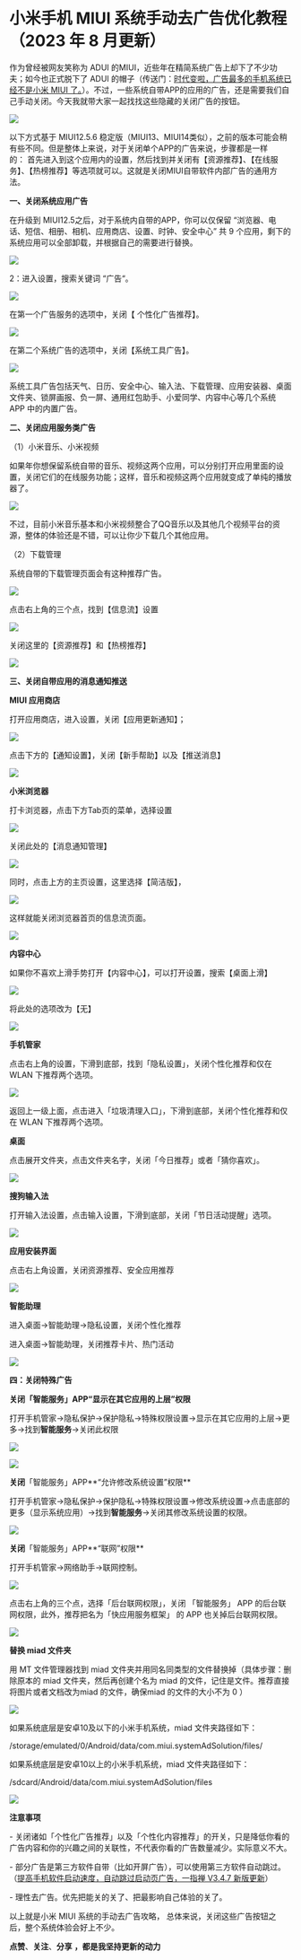 # 小米手机 MIUI 系统手动去广告优化教程（2023 年 8 月更新）
作为曾经被网友笑称为 ADUI 的MIUI，近些年在精简系统广告上却下了不少功夫；如今也正式脱下了 ADUI 的帽子（传送门：[时代变啦，广告最多的手机系统已经不是小米 MIUI 了。](http://mp.weixin.qq.com/s?__biz=MzU4NzQ3Njk0Mw==&mid=2247578107&idx=2&sn=8a951de3ec7c7835f0c1d0f979c2e676&chksm=fde88b5bca9f024dc62c37cc142aa0735c7da6b8a6af70e8490d7120f7675f96c6c0975e4c83&scene=21#wechat_redirect)）。不过，一些系统自带APP的应用的广告，还是需要我们自己手动关闭。今天我就带大家一起找找这些隐藏的关闭广告的按钮。  

![](https://mmbiz.qpic.cn/mmbiz_jpg/P55wB21JibE46RD3pO5V6ZiarZUjd5jGX2mPdHJria0vYpWlEpgNPBKfR5fsBt1MlHJzFrNDXVvLfTbFj4PZS6F9w/640?wx_fmt=jpeg&wxfrom=5&wx_lazy=1&wx_co=1)
  

以下方式基于 MIUI12.5.6 稳定版（MIUI13、MIUI14类似），之前的版本可能会稍有些不同。但是整体上来说，对于关闭单个APP的广告来说，步骤都是一样的： 首先进入到这个应用内的设置，然后找到并关闭有【资源推荐】、【在线服务】、【热榜推荐】等选项就可以。这就是关闭MIUI自带软件内部广告的通用方法。

**一、关闭系统应用广告**

在升级到 MIUI12.5之后，对于系统内自带的APP，你可以仅保留 “浏览器、电话、短信、相册、相机、应用商店、设置、时钟、安全中心” 共 9 个应用，剩下的系统应用可以全部卸载，并根据自己的需要进行替换。  

![](https://mmbiz.qpic.cn/mmbiz_png/P55wB21JibE4Ln7orjicTTBjtEqiclbmvCDvIDsGnmhqj2VUiclD50Voyde2yqPdAzPpX1wcHoK8fGVf22ZjrYVt1g/640?wx_fmt=png)

2：进入设置，搜索关键词 “广告“。

![](https://mmbiz.qpic.cn/mmbiz_png/P55wB21JibE4Ln7orjicTTBjtEqiclbmvCDxhOfKs4jJUKvKSG5UHSN8aXS1iaaEzoAibcicuAnyD1UH3m4G61arYoqg/640?wx_fmt=png)

在第一个广告服务的选项中，关闭【 个性化广告推荐】。

![](https://mmbiz.qpic.cn/mmbiz_png/P55wB21JibE4Ln7orjicTTBjtEqiclbmvCDEgucZNh130lr81ekNibxuHkyW8vhfBzBpMYLkX08g7GqDZ82k6zXSFQ/640?wx_fmt=png)

在第二个系统广告的选项中，关闭【系统工具广告】。

![](https://mmbiz.qpic.cn/mmbiz_png/P55wB21JibE4Ln7orjicTTBjtEqiclbmvCDicXLnWmUzI1MENIEjxLt9ywd1JohURm4dFU10jFNibicR6aQfQ82Eiajeg/640?wx_fmt=png)

系统工具广告包括天气、日历、安全中心、输入法、下载管理、应用安装器、桌面文件夹、锁屏画报、负一屏、通用红包助手、小爱同学、内容中心等几个系统 APP 中的内置广告。

**二、关闭应用服务类广告**

（1）小米音乐、小米视频

如果年你想保留系统自带的音乐、视频这两个应用，可以分别打开应用里面的设置，关闭它们的在线服务功能；这样，音乐和视频这两个应用就变成了单纯的播放器了。  

![](https://mmbiz.qpic.cn/mmbiz_png/P55wB21JibE4sy9QcJIE8aoUqTT00JgH0najMAaMt205EvRKFVZxR1y0Ix6n7Z7sdlAXYsCicQicoJwWkjgbczOMw/640?wx_fmt=png)

不过，目前小米音乐基本和小米视频整合了QQ音乐以及其他几个视频平台的资源，整体的体验还是不错，可以让你少下载几个其他应用。  

（2）下载管理

系统自带的下载管理页面会有这种推荐广告。  

![](https://mmbiz.qpic.cn/mmbiz_png/P55wB21JibE4sy9QcJIE8aoUqTT00JgH0SqBNFEjicZb81mq6Y4tpxg3EoWAxsZsjsF1WpbonIMUTxcFgvkPPP1w/640?wx_fmt=png)

点击右上角的三个点，找到【信息流】设置  

![](https://mmbiz.qpic.cn/mmbiz_png/P55wB21JibE4sy9QcJIE8aoUqTT00JgH0HThib4dZI4ADmwpWuk467c9ofUAk8vn66ZJpicWiaQEHh3m3y5tyQ05pw/640?wx_fmt=png)

关闭这里的【资源推荐】和【热榜推荐】

![](https://mmbiz.qpic.cn/mmbiz_png/P55wB21JibE4sy9QcJIE8aoUqTT00JgH0lkciaiaOyTxAehwn3fklulCfES1pLYtJPc3Nas8yfb8iaOZ2ZIQwOMlVA/640?wx_fmt=png)

**三、关闭自带应用的消息通知推送**

**MIUI 应用商店**

打开应用商店，进入设置，关闭【应用更新通知】；

![](https://mmbiz.qpic.cn/mmbiz_png/P55wB21JibE4Ln7orjicTTBjtEqiclbmvCDUGibia2Nlsz6LBIDxEvfY0RoQID1bzFkpKDwGOakPzv5Szx5SOibdx9LA/640?wx_fmt=png)

点击下方的【通知设置】，关闭【新手帮助】以及【推送消息】  

![](https://mmbiz.qpic.cn/mmbiz_png/P55wB21JibE4Ln7orjicTTBjtEqiclbmvCDdHQicJPhBnZ08530RYolFPL3nyeJ3FjicfATkicm63ZnVzxoCloVLAoEA/640?wx_fmt=png)

**小米浏览器**  

打卡浏览器，点击下方Tab页的菜单，选择设置  

![](https://mmbiz.qpic.cn/mmbiz_png/P55wB21JibE4Ln7orjicTTBjtEqiclbmvCDDMLyteAq2SyouZjmxRFUKF4xxYE481mHia0FgIHmOu7de3o9ASslumg/640?wx_fmt=png)

关闭此处的【消息通知管理】  

![](https://mmbiz.qpic.cn/mmbiz_png/P55wB21JibE4Ln7orjicTTBjtEqiclbmvCDibHCI9m8NBTibdQQgAEctDiaf7JtYQr9JSY0YKeyXgx9icccJQUr6gN6Kg/640?wx_fmt=png)

同时，点击上方的主页设置，这里选择【简洁版】，

![](https://mmbiz.qpic.cn/mmbiz_png/P55wB21JibE4Ln7orjicTTBjtEqiclbmvCDSEqVNCCy0X0vqykPS7nqZzTLXWKH9NW1x8nygen9UesMhHvDnSFHag/640?wx_fmt=png)

这样就能关闭浏览器首页的信息流页面。

![](https://mmbiz.qpic.cn/mmbiz_png/P55wB21JibE4Ln7orjicTTBjtEqiclbmvCDLzu5MeIJ1LHOsEibjjYMJZGrqH4gH0rZJccwaXFD0YWGp3DKaBg966w/640?wx_fmt=png)

**内容中心**  

如果你不喜欢上滑手势打开【内容中心】，可以打开设置，搜索【桌面上滑】  

![](https://mmbiz.qpic.cn/mmbiz_png/P55wB21JibE4Ln7orjicTTBjtEqiclbmvCDBWvqP3WCrZGT9bOxp82MI13BHbHUmtvlQibK0pX9aMUgad7ltVs6Edg/640?wx_fmt=png)

将此处的选项改为【无】  

![](https://mmbiz.qpic.cn/mmbiz_png/P55wB21JibE4Ln7orjicTTBjtEqiclbmvCDia8iaNeibS5AOhWf27d52mxPtk5Nrburic2CsSBJMdDBwlpKj0UIvrhqVA/640?wx_fmt=png)

**手机管家**  

点击右上角的设置，下滑到底部，找到「隐私设置」，关闭个性化推荐和仅在 WLAN 下推荐两个选项。

![](https://mmbiz.qpic.cn/mmbiz_png/P55wB21JibE63sPChWcQwdia2DNicNHHcEQYVDYLG4fg0BFFaMRSjTmb1AwxNSCicPGBNfricntiaSMR8kaP6yoQvhSA/640?wx_fmt=png)

返回上一级上面，点击进入「垃圾清理入口」，下滑到底部，关闭个性化推荐和仅在 WLAN 下推荐两个选项。  

**桌面**

点击展开文件夹，点击文件夹名字，关闭「今日推荐」或者「猜你喜欢」。

![](https://mmbiz.qpic.cn/mmbiz_png/P55wB21JibE63sPChWcQwdia2DNicNHHcEQwbiaJOJAI9yLD7KTdZxF6g1gicNkWA1nLuibtIpHE42slDc8ibr52AFS4w/640?wx_fmt=png)

**搜狗输入法**

打开输入法设置，点击输入设置，下滑到底部，关闭「节日活动提醒」选项。

![](https://mmbiz.qpic.cn/mmbiz_png/NCcYxLD2zwJXjSe8WXj6VEZzR4AZhEiaD7TWoY2QgT4Gfh0Nianh0hiaATHLPaXibAGd99bu9ZTEtBSPS3JPXYyHmg/640?wx_fmt=png&wxfrom=5&wx_lazy=1&wx_co=1)

**应用安装界面**

点击右上角设置，关闭资源推荐、安全应用推荐

![](https://mmbiz.qpic.cn/mmbiz_png/P55wB21JibE63sPChWcQwdia2DNicNHHcEQc9D9jDWibADkCXOd1NvulXVaG53vickXu5hmddENth2h1feBAWY3A5pw/640?wx_fmt=png)

**智能助理**

进入桌面->智能助理\->隐私设置，关闭个性化推荐  

进入桌面->智能助理，关闭推荐卡片、热门活动

![](https://mmbiz.qpic.cn/mmbiz_png/P55wB21JibE63sPChWcQwdia2DNicNHHcEQ3iciazj65s6ib5uWCHUuCuIVV1T87XDXibp6PqxcyaggvK9YvHMeorEjjg/640?wx_fmt=png)

**四：关闭特殊广告**

**关闭「智能服务」APP“显示在其它应用的上层”权限**  

打开手机管家→隐私保护→保护隐私→特殊权限设置→显示在其它应用的上层→更多→找到**智能服务**→关闭此权限  

![](https://mmbiz.qpic.cn/mmbiz_png/P55wB21JibE4sy9QcJIE8aoUqTT00JgH0KGruiczhXbB9mUAodicwQDXTmkiaSQoibRnG0WCfJuBU3sR2Giab4qOlEEw/640?wx_fmt=png)

![](https://mmbiz.qpic.cn/mmbiz_png/P55wB21JibE4sy9QcJIE8aoUqTT00JgH0hWLuf5hibXW2DIwaEHTic1zekKYQ4dsLH7XTOVGicPNRk3cXRB7FxAcbQ/640?wx_fmt=png)

**关闭**「智能服务」APP**“允许修改系统设置”权限**  

打开手机管家→隐私保护→保护隐私→特殊权限设置→修改系统设置→点击底部的更多（显示系统应用）→找到**智能服务**→关闭其修改系统设置的权限。

![](https://mmbiz.qpic.cn/mmbiz_png/P55wB21JibE63sPChWcQwdia2DNicNHHcEQhBJkOicTFv1KHbEsU4vgibYsbw49svNdwgiaxaLzbo2xNlhJGRJeEiaYeA/640?wx_fmt=png)

**关闭**「智能服务」APP**“联网”权限**

打开手机管家→网络助手→联网控制。

![](https://mmbiz.qpic.cn/mmbiz_png/P55wB21JibE63sPChWcQwdia2DNicNHHcEQSCpNXrkSESgNMLLU0EgR2XmbKE5ezsL4KIJ6srV7hcliaviaCEDbSaHw/640?wx_fmt=png)

点击右上角的三个点，选择「后台联网权限」，关闭 「智能服务」 APP 的后台联网权限，此外，推荐把名为「快应用服务框架」 的 APP 也关掉后台联网权限。

![](https://mmbiz.qpic.cn/mmbiz_png/P55wB21JibE63sPChWcQwdia2DNicNHHcEQtUfK2FG5ibJpwBfpfE2CxGT0WAdLBvE54Eep5jugAKsXPXgjlllGYicw/640?wx_fmt=png)

**替换 miad 文件夹**

用 MT 文件管理器找到 miad 文件夹并用同名同类型的文件替换掉（具体步骤：删除原本的 miad 文件夹，然后再创建个名为 miad 的文件，记住是文件。推荐直接将图片或者文档改为miad 的文件，确保miad 的文件的大小不为 0 ）

![](https://mmbiz.qpic.cn/mmbiz_png/P55wB21JibE63sPChWcQwdia2DNicNHHcEQG89gnTdFrqhKUXpomJpBO8VibjKMbCqWzrofBRocByfAPTXnQZQeiaYQ/640?wx_fmt=png)

如果系统底层是安卓10及以下的小米手机系统，miad 文件夹路径如下：

/storage/emulated/0/Android/data/com.miui.systemAdSolution/files/

如果系统底层是安卓10以上的小米手机系统，miad 文件夹路径如下：

/sdcard/Android/data/com.miui.systemAdSolution/files

![](https://mmbiz.qpic.cn/mmbiz_png/P55wB21JibE4sy9QcJIE8aoUqTT00JgH0V6SyOUB4zrOcFKw1ajt5uzBjSSziaZSuME6ns7Uo3OOUyBhAgC4Adjw/640?wx_fmt=png&wxfrom=5&wx_lazy=1&wx_co=1)

**注意事项**

\- 关闭诸如「个性化广告推荐」以及「个性化内容推荐」的开关，只是降低你看的广告内容和你的兴趣之间的关联性，不代表你看的广告数量减少。实际意义不大。

\- 部分广告是第三方软件自带（比如开屏广告），可以使用第三方软件自动跳过。（[提高手机软件启动速度，自动跳过启动页广告，一指禅 V3.4.7 新版更新](http://mp.weixin.qq.com/s?__biz=MzU4NzQ3Njk0Mw==&mid=2247576271&idx=5&sn=49425e26949cdb121a2f3cea83f9a883&chksm=fde8906fca9f19794fe218b57af2129d3315d42feff7f620d697e280f1cfe649e68aefd89a49&scene=21#wechat_redirect)）

\- 理性去广告。优先把能关的关了、把最影响自己体验的关了。  

以上就是小米 MIUI 系统的手动去广告攻略， 总体来说，关闭这些广告按钮之后，整个系统体验会好上不少。  

**点赞**、**关注**、**分享** **，都是我坚持更新的动力**
